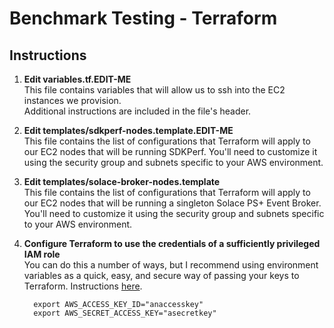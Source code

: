 # Benchmark Testing - Terraform

## Instructions

1. **Edit variables.tf.EDIT-ME**  
   This file contains variables that will allow us to ssh into the EC2 instances we provision.  
   Additional instructions are included in the file's header.

2. **Edit templates/sdkperf-nodes.template.EDIT-ME**  
   This file contains the list of configurations that Terraform will apply to our EC2 nodes that will be running SDKPerf. You'll need to customize it using the security group and subnets specific to your AWS environment.

3. **Edit templates/solace-broker-nodes.template**  
   This file contains the list of configurations that Terraform will apply to our EC2 nodes that will be running a singleton Solace PS+ Event Broker. You'll need to customize it using the security group and subnets specific to your AWS environment.

4. **Configure Terraform to use the credentials of a sufficiently privileged IAM role**  
   You can do this a number of ways, but I recommend using environment variables as a quick, easy, and secure way of passing your keys to Terraform. Instructions [here](https://www.terraform.io/docs/providers/aws/index.html#environment-variables).
   ```
     export AWS_ACCESS_KEY_ID="anaccesskey"
     export AWS_SECRET_ACCESS_KEY="asecretkey"
   ```
